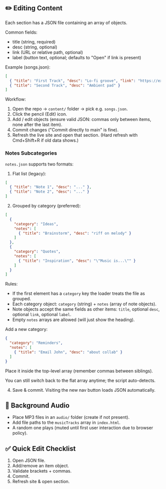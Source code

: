
## ✏️ Editing Content
Each section has a JSON file containing an array of objects.

Common fields:
- title (string, required)
- desc (string, optional)
- link (URL or relative path, optional)
- label (button text, optional; defaults to "Open" if link is present)

Example (songs.json):
```json
[
  { "title": "First Track", "desc": "Lo-fi groove", "link": "https://example.com/track1", "label": "Listen" },
  { "title": "Second Track", "desc": "Ambient pad" }
]
```

Workflow:
1. Open the repo → `content/` folder → pick e.g. `songs.json`.
2. Click the pencil (Edit) icon.
3. Add / edit objects (ensure valid JSON: commas only between items, none after the last item).
4. Commit changes ("Commit directly to main" is fine).
5. Refresh the live site and open that section. (Hard refresh with Cmd+Shift+R if old data shows.)

### Notes Subcategories
`notes.json` supports two formats:

1. Flat list (legacy):
```json
[
  { "title": "Note 1", "desc": "..." },
  { "title": "Note 2", "desc": "..." }
]
```
2. Grouped by category (preferred):
```json
[
  {
    "category": "Ideas",
    "notes": [
      { "title": "Brainstorm", "desc": "riff on melody" }
    ]
  },
  {
    "category": "Quotes",
    "notes": [
      { "title": "Inspiration", "desc": "\"Music is...\"" }
    ]
  }
]
```
Rules:
- If the first element has a `category` key the loader treats the file as grouped.
- Each category object: `category` (string) + `notes` (array of note objects).
- Note objects accept the same fields as other items: `title`, optional `desc`, optional `link`, optional `label`.
- Empty `notes` arrays are allowed (will just show the heading).

Add a new category:
```json
{
  "category": "Reminders",
  "notes": [
    { "title": "Email John", "desc": "about collab" }
  ]
}
```
Place it inside the top-level array (remember commas between siblings).

You can still switch back to the flat array anytime; the script auto-detects.

4. Save & commit. Visiting the new nav button loads JSON automatically.

## 🎵 Background Audio
- Place MP3 files in an `audio/` folder (create if not present).
- Add file paths to the `musicTracks` array in `index.html`.
- A random one plays (muted until first user interaction due to browser policy).

## ✅ Quick Edit Checklist
1. Open JSON file.
2. Add/remove an item object.
3. Validate brackets + commas.
4. Commit.
5. Refresh site & open section.

